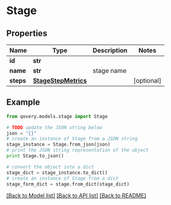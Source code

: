 # Stage


## Properties

Name | Type | Description | Notes
------------ | ------------- | ------------- | -------------
**id** | **str** |  | 
**name** | **str** | stage name | 
**steps** | [**StageStepMetrics**](StageStepMetrics.md) |  | [optional] 

## Example

```python
from qovery.models.stage import Stage

# TODO update the JSON string below
json = "{}"
# create an instance of Stage from a JSON string
stage_instance = Stage.from_json(json)
# print the JSON string representation of the object
print Stage.to_json()

# convert the object into a dict
stage_dict = stage_instance.to_dict()
# create an instance of Stage from a dict
stage_form_dict = stage.from_dict(stage_dict)
```
[[Back to Model list]](../README.md#documentation-for-models) [[Back to API list]](../README.md#documentation-for-api-endpoints) [[Back to README]](../README.md)


